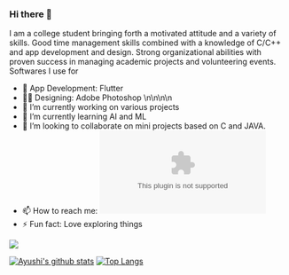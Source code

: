 ### Hi there 👋

<!--
**aj-spec/aj-spec** is a ✨ _special_ ✨ repository because its `README.md` (this file) appears on your GitHub profile.

Here are some ideas to get you started:-->
I am a college student bringing forth a motivated attitude and a variety of skills. Good time management skills combined with a knowledge of C/C++ and app development and design. Strong organizational abilities with proven success in managing academic projects and volunteering events.
Softwares I use for
- 🤖 App Development: Flutter
- 👩‍💻 Designing: Adobe Photoshop
\n\n\n\n
- 🔭 I’m currently working on various projects
- 🌱 I’m currently learning AI and ML
- 👯 I’m looking to collaborate on mini projects based on C and JAVA.
- 📫 How to reach me: ![](https://mail.google.com/mail/ayushij1604@gmail.com)
- ⚡ Fun fact: Love exploring things

![](https://komarev.com/ghpvc/?username=aj-spec)

[![Ayushi's github stats](https://github-readme-stats.vercel.app/api?username=aj-spec&count_private=true&show_icons=true)](https://github.com/aj-spec/github-readme-stats)
[![Top Langs](https://github-readme-stats.vercel.app/api/top-langs/?username=aj-spec&layout=compact)](https://github.com/aj-spec/github-readme-stats)


